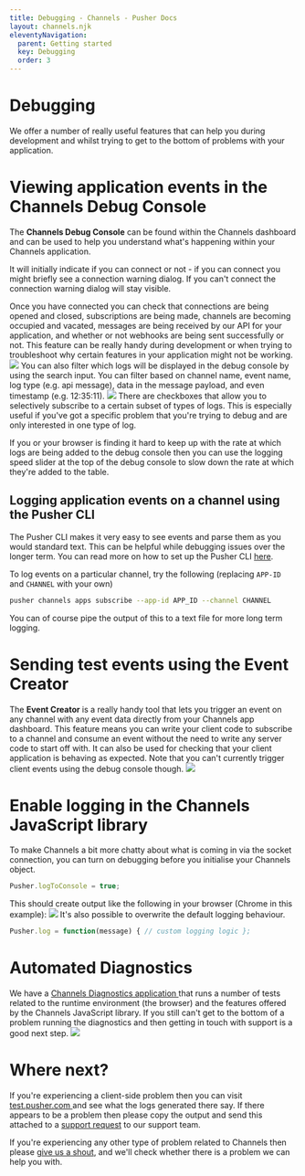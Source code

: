 ```yaml
---
title: Debugging - Channels - Pusher Docs
layout: channels.njk
eleventyNavigation:
  parent: Getting started
  key: Debugging
  order: 3
---
```


# Debugging

We offer a number of really useful features that can help you during development and whilst trying to get to the bottom of problems with your application.

# Viewing application events in the Channels Debug Console

The **Channels Debug Console** can be found within the Channels dashboard and can be used to help you understand what's happening within your Channels application.

It will initially indicate if you can connect or not - if you can connect you might briefly see a connection warning dialog. If you can't connect the connection warning dialog will stay visible.

Once you have connected you can check that connections are being opened and closed, subscriptions are being made, channels are becoming occupied and vacated, messages are being received by our API for your application, and whether or not webhooks are being sent successfully or not. This feature can be really handy during development or when trying to troubleshoot why certain features in your application might not be working.
<Image src="/docs/static/channels/media/debug-console.jpg" />
You can also filter which logs will be displayed in the debug console by using the search input. You can filter based on channel name, event name, log type (e.g. api message), data in the message payload, and even timestamp (e.g. 12:35:11).
<Image src="/docs/static/channels/media/debug-filtering.gif" />
There are checkboxes that allow you to selectively subscribe to a certain subset of types of logs. This is especially useful if you've got a specific problem that you're trying to debug and are only interested in one type of log.

If you or your browser is finding it hard to keep up with the rate at which logs are being added to the debug console then you can use the logging speed slider at the top of the debug console to slow down the rate at which they're added to the table.

## Logging application events on a channel using the Pusher CLI

The Pusher CLI makes it very easy to see events and parse them as you would standard text. This can be helpful while debugging issues over the longer term. You can read more on how to set up the Pusher CLI [here](/docs/channels/pusher_cli/overview).

To log events on a particular channel, try the following (replacing `APP-ID` and `CHANNEL` with your own)

```bash
pusher channels apps subscribe --app-id APP_ID --channel CHANNEL
```

You can of course pipe the output of this to a text file for more long term logging.

# Sending test events using the Event Creator

The **Event Creator** is a really handy tool that lets you trigger an event on any channel with any event data directly from your Channels app dashboard. This feature means you can write your client code to subscribe to a channel and consume an event without the need to write any server code to start off with. It can also be used for checking that your client application is behaving as expected. Note that you can't currently trigger client events using the debug console though.
<Image src="/docs/static/channels/media/event-creator.jpg" />

# Enable logging in the Channels JavaScript library

To make Channels a bit more chatty about what is coming in via the socket connection, you can turn on debugging before you initialise your Channels object.

```js
Pusher.logToConsole = true;
```

This should create output like the following in your browser (Chrome in this example):
<Image src="/docs/static/channels/media/javascript-console-logging.jpg" />
It's also possible to overwrite the default logging behaviour.

```js
Pusher.log = function(message) { // custom logging logic };
```

# Automated Diagnostics

We have a [ Channels Diagnostics application ](http://pusher-diagnostics.herokuapp.com) that runs a number of tests related to the runtime environment (the browser) and the features offered by the Channels JavaScript library. If you still can't get to the bottom of a problem running the diagnostics and then getting in touch with support is a good next step.
<a href="http://pusher-diagnostics.herokuapp.com"> <image src="/docs/static/channels/media/pusher_diagnostics.png"/> </a>

# Where next?

If you're experiencing a client-side problem then you can visit <a href="https://test.pusher.com" target="_blank"> test.pusher.com </a> and see what the logs generated there say. If there appears to be a problem then please copy the output and send this attached to a [support request](https://pusher.com/support) to our support team.

If you're experiencing any other type of problem related to Channels then please [give us a shout](https://pusher.com/support), and we'll check whether there is a problem we can help you with.
